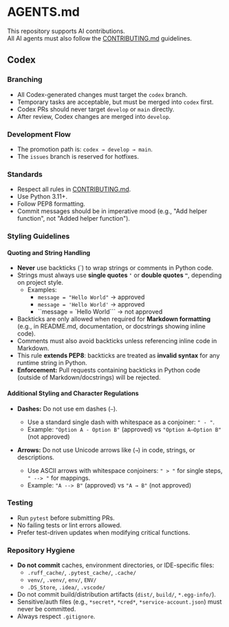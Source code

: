 # AGENTS.md

This repository supports AI contributions.  
All AI agents must also follow the [CONTRIBUTING.md](CONTRIBUTING.md) guidelines.

## Codex

### Branching
- All Codex-generated changes must target the `codex` branch.
- Temporary tasks are acceptable, but must be merged into `codex` first.
- Codex PRs should never target `develop` or `main` directly.
- After review, Codex changes are merged into `develop`.

### Development Flow
- The promotion path is: `codex → develop → main`.
- The `issues` branch is reserved for hotfixes.

### Standards
- Respect all rules in [CONTRIBUTING.md](CONTRIBUTING.md).
- Use Python 3.11+.
- Follow PEP8 formatting.
- Commit messages should be in imperative mood (e.g., "Add helper function", not "Added helper function").

### Styling Guidelines

#### Quoting and String Handling
- **Never** use backticks (\`) to wrap strings or comments in Python code.  
- Strings must always use **single quotes `'`** or **double quotes `"`**, depending on project style.  
  - Examples:  
    - `message = "Hello World"` → approved  
    - `message = 'Hello World'` → approved  
    - ``message = `Hello World``` → not approved  
- Backticks are only allowed when required for **Markdown formatting** (e.g., in README.md, documentation, or docstrings showing inline code).  
- Comments must also avoid backticks unless referencing inline code in Markdown.  
- This rule **extends PEP8**: backticks are treated as **invalid syntax** for any runtime string in Python.  
- **Enforcement:** Pull requests containing backticks in Python code (outside of Markdown/docstrings) will be rejected.  

#### Additional Styling and Character Regulations
- **Dashes:** Do not use em dashes (`—`).  
  - Use a standard single dash with whitespace as a conjoiner: `" - "`.  
  - Example: `"Option A - Option B"` (approved) vs `"Option A—Option B"` (not approved)  

- **Arrows:** Do not use Unicode arrows like (`→`) in code, strings, or descriptions.  
  - Use ASCII arrows with whitespace conjoiners: `" > "` for single steps, `" --> "` for mappings.  
  - Example: `"A --> B"` (approved) vs `"A → B"` (not approved)  

### Testing
- Run `pytest` before submitting PRs.
- No failing tests or lint errors allowed.
- Prefer test-driven updates when modifying critical functions.

### Repository Hygiene
- **Do not commit** caches, environment directories, or IDE-specific files:
  - `.ruff_cache/`, `.pytest_cache/`, `.cache/`
  - `venv/`, `.venv/`, `env/`, `ENV/`
  - `.DS_Store`, `.idea/`, `.vscode/`
- Do not commit build/distribution artifacts (`dist/`, `build/`, `*.egg-info/`).
- Sensitive/auth files (e.g., `*secret*`, `*cred*`, `*service-account.json`) must never be committed.
- Always respect `.gitignore`.

